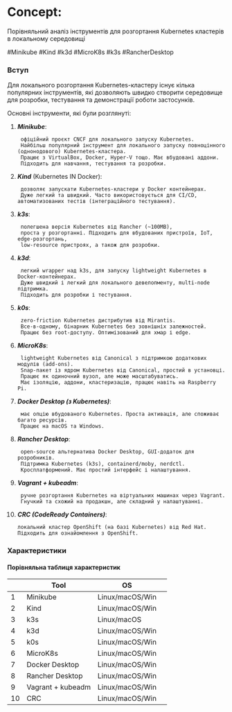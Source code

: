 # Concept:
Порівняльний аналіз інструментів для
розгортання Kubernetes кластерів в локальному середовищі

#Minikube  #Kind  #k3d  #MicroK8s  #k3s  #RancherDesktop

### Вступ

Для локального розгортання Kubernetes-кластеру існує кілька популярних інструментів,
які дозволяють швидко створити середовище для розробки, тестування та демонстрації роботи застосунків.

Основні інструменти, які були розглянуті:

1. ***Minikube***:

        офіційний проєкт CNCF для локального запуску Kubernetes.
        Найбільш популярний інструмент для локального запуску повноцінного (однонодового) Kubernetes-кластера.
        Працює з VirtualBox, Docker, Hyper-V тощо. Має вбудовані аддони.
        Підходить для навчання, тестування та розробки.

2. ***Kind*** (Kubernetes IN Docker):

        дозволяє запускати Kubernetes-кластери у Docker контейнерах.
        Дуже легкий та швидкий. Часто використовується для CI/CD, автоматизованих тестів (інтеграційного тестування).

3. ***k3s***:

        полегшена версія Kubernetes від Rancher (~100MB),
        проста у розгортанні. Підходить для вбудованих пристроїв, IoT, edge-розгортань,
        low-resource пристроях, а також для розробки.

4. ***k3d***:

        легкий wrapper над k3s, для запуску lightweight Kubernetes в Docker-контейнерах.
        Дуже швидкий і легкий для локального девелопменту, multi-node підтримка.
        Підходить для розробки і тестування.

5. ***k0s***:

        zero-friction Kubernetes дистрибутив від Mirantis.
        Все-в-одному, бінарник Kubernetes без зовнішніх залежностей.
        Працює без root-доступу. Оптимізований для хмар і edge.


6. ***MicroK8s***:

        lightweight Kubernetes від Canonical з підтримкою додаткових модулів (add-ons).
        Snap-пакет із ядром Kubernetes від Canonical, простий в установці.
        Працює як одиночний вузол, але може масштабуватись.
        Має ізоляцію, аддони, кластеризацію, працює навіть на Raspberry Pi.

7. ***Docker Desktop (з Kubernetes)***:

        має опцію вбудованого Kubernetes. Проста активація, але споживає багато ресурсів.
        Працює на macOS та Windows.

8. ***Rancher Desktop***:

        open-source альтернатива Docker Desktop, GUI-додаток для розробників.
        Підтримка Kubernetes (k3s), containerd/moby, nerdctl.
        Кросплатформений. Має простий інтерфейс і налаштування.

9. ***Vagrant + kubeadm***:

        ручне розгортання Kubernetes на віртуальних машинах через Vagrant.
        Гнучкий та схожий на продакшн, але складний у налаштуванні.

10. ***CRC (CodeReady Containers)***:

        локальний кластер OpenShift (на базі Kubernetes) від Red Hat. Підходить для ознайомлення з OpenShift.

### Характеристики
#### Порівняльна таблиця характеристик

|    | Tool              | OS                        |     |
| -- | ----------------- | ------------------------- | --- |
| 1  | Minikube          | Linux/macOS/Win           |     |
| 2  | Kind              | Linux/macOS/Win           |     |
| 3  | k3s               | Linux/macOS               |     |
| 4  | k3d               | Linux/macOS/Win           |     |
| 5  | k0s               | Linux/macOS/Win           |     |
| 6  | MicroK8s          | Linux/macOS/Win           |     |
| 7  | Docker Desktop    | Linux/macOS/Win           |     |
| 8  | Rancher Desktop   | Linux/macOS/Win           |     |
| 9  | Vagrant + kubeadm | Linux/macOS/Win           |     |
| 10 | CRC               | Linux/macOS/Win           |     |

        
